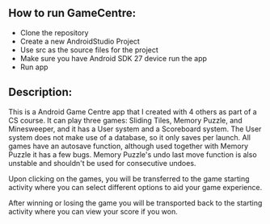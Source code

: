 ## How to run GameCentre:

* Clone the repository
* Create a new AndroidStudio Project
* Use src as the source files for the project
* Make sure you have Android SDK 27 device run the app
* Run app

## Description:

This is a Android Game Centre app that I created with 4 others as part of a CS course.  It can play three games: Sliding Tiles, Memory Puzzle, and Minesweeper, and it has a User system and a Scoreboard system.  The User system does not make use of a database, so it only saves per launch.  All games have an autosave function, although used together with Memory Puzzle it has a few bugs.  Memory Puzzle's undo last move function is also unstable and shouldn't be used for consecutive undoes.

Upon clicking on the games, you will be transferred to the game starting activity where you can select different options to aid your game experience. 

After winning or losing the game you will be transported back to the starting activity where you can view your score if you won. 